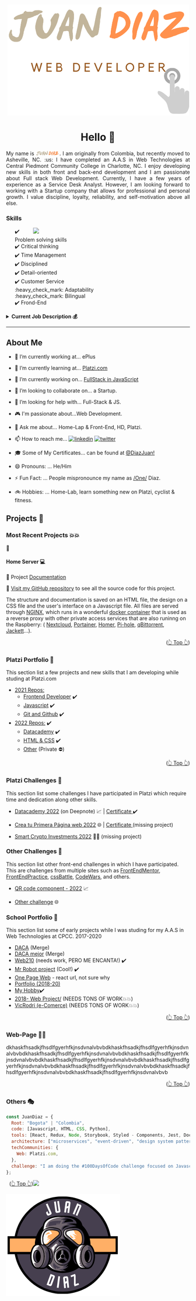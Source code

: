 <div id="top"></div>
<!--
[![Contributors][contributors-shield]][contributors-url]
[![Forks][forks-shield]][forks-url]
[![Stargazers][stars-shield]][stars-url]
[![Issues][issues-shield]][issues-url]
[![MIT License][license-shield]][license-url]
[![LinkedIn][linkedin-shield]][linkedin-url]
-->

<!-- Editor de README.md

https://pandao.github.io/editor.md/en.html
https://www.notion.so/GitHub-Tools-Edit-readme-a55ee707b3914b88b9a92a7a104b3b6c

 -->

<!-- PROJECT LOGO -->
<div align="center">
  <a href="https://github.com/JuanPabloDiaz?tab=repositories">
    <img src="images/logoNoBG_S.png" alt="Logo">
  </a>

# Hello 👋

<p align="justify">
My name is <img src="images/juanDiazNombre.png" alt="Juan Diaz" width="65">. I am originally from Colombia, but recently moved to Asheville, NC. :us: I have completed an A.A.S in Web Technologies at Central Piedmont Community College in Charlotte, NC. I enjoy developing new skills in both front and back-end development and I am passionate about Full stack Web Development. Currently, I have a few years of experience as a Service Desk Analyst. However, I am looking forward to working with a Startup company that allows for professional and personal growth.  I value discipline, loyalty, reliability, and self-motivation above all else.</p>
</div>

<div>
<!-- My Skills -->
  <h3>Skills</h3>
<img align='right' src="https://media4.giphy.com/media/vLpclx5lofmqnEswm0/giphy.gif?cid=ecf05e47gzy4xfa4dq1asdzb0xd7hp4w5g4tr178bgnwyw0f&rid=giphy.gif&ct=g" width="430">
  <ul>
    <div>✔️ Problem solving skills</div>
    <div>✔️ Critical thinking</div>
    <div>✔️ Time Management</div>
    <div>✔️ Disciplined</div>
    <div>✔️ Detail-oriented</div>
    <div>✔️ Customer Service</div>
    <div>:heavy_check_mark: Adaptability</div>
    <div>:heavy_check_mark: Bilingual</div>
    <div>✔️ Frond-End</div>

  </ul>

<!-- Job Description -->
<details>
  <summary><b>Current Job Description 💰</b></summary>
  <ul>
    <li>Handles technical troubleshooting within an enterprise environment. Navigates common issues such as user administration, network outages, network printers, IP phones and enterprise tools.</li>
  <li>Provides remote assistance with software deployment, and system configuration.</li>
  <li>Effectively communicate with a variety of departments.</li>
  <li>Proactively investigate and resolve end user problems/complications. </li>
  <li>Adaptability to multiple enterprise environments.Following a process oriented approach. </li>
  <li>Utilizes problem solving skills to find solutions to unusual issues. </li>
  </ul>
</details>
</div>

<hr>

## About Me

- 📱 I’m currently working at... ePlus
- 🌱 I’m currently learning at... [Platzi.com](https://Platzi.com)
- 📆 I’m currently working on... [FullStack in JavaScript](https://platzi.com/escuela-javascript/)
- 👯 I’m looking to collaborate on... a Startup.
- 🤔 I’m looking for help with... Full-Stack & JS.
- 🎮 I'm passionate about...Web Development.
- 💬 Ask me about... Home-Lap & Front-End, HD, Platzi.
- 📫 How to reach me... <a href="https://www.linkedin.com/in/juandiaz-col/" title="linkedin"><img src="https://www.freepnglogos.com/uploads/linkedin-social-media-logo-7.png" width="20" alt="linkedin" /></a>
  <a href="https://www.twitter.com/1diazdev" title="twitter"><img src="https://www.freepnglogos.com/uploads/twitter-logo-png/twitter-logo-vector-png-clipart-1.png" width="20" alt="twitter" /></a>
- 🎓 Some of My Certificates... can be found at [@DiazJuan!](https://platzi.com/@DiazJuan/)
- 😄 Pronouns: ... He/Him
- ⚡ Fun Fact: ... People mispronounce my name as [/One/](https://www.youtube.com/watch?v=14mwhbIMFVE&t=23s) Diaz.
- 🚲 Hobbies: ... Home-Lab, learn something new on Platzi, cyclist & fitness.

  <!--
  icons...
  https://gist.github.com/rxaviers/7360908
  -->
  <!-- THE PROJECTS -->

## Projects 🚀

### Most Recent Projects 💥💥

:construction:

#### Home Server 💻

💾 Project [Documentation](https://juanpablodiaz.github.io/SelfHosting-PiServer/)

:link: [Visit my GitHub repository](https://github.com/JuanPabloDiaz/SelfHosting-PiServer) to see all the source code for this project.

<p>
The structure and documentation is saved on an HTML file, the design on a CSS file and the user's interface on a Javascript file. All files are served through <a href="https://www.nginx.com/ " target="_blank " rel="noopener noreferrer ">NGINX</a>, which runs in a wonderful
<a href="https://github.com/linuxserver/docker-letsencrypt " target="_blank " rel="noopener noreferrer ">docker container</a> that is used as a reverse proxy with other
private access services that are also runinng on the Raspberry:
( <a href="https://nextcloud.com/ " target="_blank " rel="noopener noreferrer ">Nextcloud</a>, <a href="https://portainer.com " target="_blank " rel="noopener noreferrer ">Portainer</a>, <a href="https://hub.docker.com/r/b4bz/homer
" target="_blank " rel="noopener noreferrer ">Homer</a>, <a href="https://pi-hole.net/ " target="_blank " rel="noopener noreferrer ">Pi-hole</a>, <a href="https://github.com/linuxserver/docker-qbittorrent " target="_blank " rel="noopener
noreferrer ">qBittorrent</a>, <a href="https://fleet.linuxserver.io/image?name=linuxserver/jackett " target="_blank " rel="noopener noreferrer ">Jackett</a>…).
</p>

<p align="right">(<a href="#top">👆 Top 👆</a>)</p>

<!-- Platzi -->

### Platzi Portfolio 💼

This section list a few projects and new skills that I am developing while studing at Platzi.com

- [2021 Repos:](https://github.com/JuanPabloDiaz/2021-Platzi)
  - [Frontend Developer](https://github.com/JuanPabloDiaz/2021-Platzi/tree/main/curso-frontend-developer) ✔️
  - [Javascript](https://github.com/JuanPabloDiaz/2021-Platzi/tree/main/jsBasico) ✔️
  - [Git and Github](https://github.com/JuanPabloDiaz/hyperblog) ✔️
- [2022 Repos:](https://github.com/JuanPabloDiaz/2022-Platzi/) ✔️
  - [Datacademy](https://github.com/JuanPabloDiaz/2022-Platzi/tree/main/datacademy) ✔️
  - [HTML & CSS](https://github.com/JuanPabloDiaz/2022-Platzi/tree/main/definitivoHTMLyCSS) ✔️
  - [Other](https://github.com/JuanPabloDiaz/2022-Platzi/) (Private ⛔)

<p align="right">(<a href="#top">👆 Top 👆</a>)</p>

  <!-- Certificates of challenges -->

### Platzi Challenges 🎲

This section list some challenges I have participated in Platzi which require time and dedication along other skills.

- [Datacademy 2022](https://deepnote.com/workspace/juandiaz-7746519b-662c-4b7c-b97f-9577567b2970/project/Proyecto-Datacademy-b6457371-4e49-4f83-96ab-1232331cf711/%2FdataProyect%2Ftemplate_proyecto_datacademy.ipynb) (on Deepnote) 📈 | [Certificate ](https://platzi.com/p/DiazJuan/curso/2681-datacademy/diploma/detalle/) ✔️
- [Crea tu Primera Página web 2022](#) 🌐 | [Certificate ](https://platzi.com/p/DiazJuan/curso/2940-primera-pagina-web-2022-diploma/diploma/detalle/) (missing project)

- [Smart Crypto Investments 2022](https://platzi.com/p/DiazJuan/curso/2787-smart-crypto-investments/diploma/detalle/) 📀🏁 (missing project)
  <!-- - [](https:///) -->

  <!-- Certificates of challenges -->

### Other Challenges 🎪

This section list other front-end challenges in which I have participated. This are challenges from multiple sites such as [FrontEndMentor](http://frontendmentor.io/), [FrontEndPractice](https://www.frontendpractice.com/), [cssBattle](https://cssbattle.dev/), [CodeWars](https://www.codewars.com/), and others.

- [QR code component - 2022](https://github.com/JuanPabloDiaz/front-endMentor_challenges) 📈
- [Other challenge](#) 🌐

    <!-- SCHOOL PROJECTS -->

### School Portfolio 🏫

This section list some of early projects while I was studing for my A.A.S in Web Technologies at CPCC. 2017-2020

<!-- LOS QUE TIENEN EL ✔️ ==> YA LOS REVISE & ESTA DECENTE -->

- [DACA](https://juanpablodiaz.github.io/2018/DACA/index.html) (Merge)
- [DACA mejor](https://juanpablodiaz.github.io/2018/web140/DACA/) (Merge)
- [Web210](https://juanpablodiaz.github.io/web210) (needs work, PERO ME ENCANTA!) ✔️
- [Mr Robot project](https://juanpablodiaz.github.io/2021/mrRobot/) (Cool!) ✔️
- [One Page Web](https://reactjs.org/) - react url, not sure why
- [Portfolio (2018-20)](https://juanpablodiaz.github.io/)
- [My Hobby](https://juanpablodiaz.github.io/WEB_Intership2019/scrollTemp.html)✔️
- [2018- Web Project/](https://juanpablodiaz.github.io/2018/web110/project/index.html) (NEEDS TONS OF WORK💥💥)
- [VicRodri (e-Comerce)](https://juanpablodiaz.github.io/2018/!brandVicRodri/index.html) (NEEDS TONS OF WORK💥💥)
  <!-- - [](https:///) -->
  <!-- - [](https:///) -->

<p align="right">(<a href="#top">👆 Top 👆</a>)</p>

### Web-Page 🔰🌐

dkhaskfhsadkjfhsdlfgyerhfkjnsdvnalvbvbdkhaskfhsadkjfhsdlfgyerhfkjnsdvnalvbvbdkhaskfhsadkjfhsdlfgyerhfkjnsdvnalvbvbdkhaskfhsadkjfhsdlfgyerhfkjnsdvnalvbvbdkhaskfhsadkjfhsdlfgyerhfkjnsdvnalvbvbdkhaskfhsadkjfhsdlfgyerhfkjnsdvnalvbvbdkhaskfhsadkjfhsdlfgyerhfkjnsdvnalvbvbdkhaskfhsadkjfhsdlfgyerhfkjnsdvnalvbvbdkhaskfhsadkjfhsdlfgyerhfkjnsdvnalvbvb

<p align="right">(<a href="#top">👆 Top 👆</a>)</p>

### Others 🎭

```javascript
const JuanDiaz = {
  Root: "Bogota" | "Colombia",
  code: [Javascript, HTML, CSS, Python],
  tools: [React, Redux, Node, Storybook, Styled - Components, Jest, Docker],
  architecture: ["microservices", "event-driven", "design system pattern"],
  techCommunities: {
    Web: Platzi.com,
  },
  challenge: "I am doing the #100DaysOfCode challenge focused on Javascript",
};
```

  <!-- Path: "Charlotte" | "NC", -->

<img align='right' src="https://media3.giphy.com/media/iIqmM5tTjmpOB9mpbn/giphy.gif?cid=ecf05e47gzy4xfa4dq1asdzb0xd7hp4w5g4tr178bgnwyw0f&rid=giphy.gif&ct=g" width="430">

<p align="right">(<a href="#top">👆 Top 👆</a>)</p>

  <img src="images/JD-game.png" alt="game">
